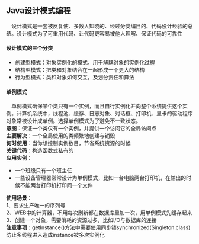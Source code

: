 ## Java设计模式编程

&emsp;设计模式是一套被反复使、多数人知晓的、经过分类编目的、代码设计经验的总结。设计模式为了可重用代码、让代码更容易被他人理解、保证代码的可靠性

#### 设计模式的三个分类
* 创建型模式：对象实例化的模式，用于解耦对象的实例化过程  
* 结构型模式：把类和对象结合在一起形成一个更大的结构  
* 行为型模式：类和对象如何交互，及划分责任和算法  

#### 单例模式
&emsp;单例模式确保某个类只有一个实例，而且自行实例化并向整个系统提供这个实例。计算机系统中，线程池、缓存、日志对象、对话框、打印机、显卡的驱动程序对象常被设计成单例。选择单例模式为了避免不一致状态。  
**意图**：保证一个类仅有一个实例，并提供一个访问它的全局访问点  
**主要解决**：一个全局使用的类频繁地创建与销毁  
**何时使用**：当你想控制实例数目，节省系统资源的时候  
**关键代码**：构造函数式私有的  
**应用实例**：  
* 一个班级只有一个班主任  
* 一些设备管理器常常设计为单例模式，比如一台电脑两台打印机，在输出的时候不能两台打印机打印同一个文件  

**使用场景**：  
1、要求生产唯一的序列号  
2、WEB中的计算器，不用每次刷新都在数据库里加一次，用单例模式先缓存起来  
3、创建一个对象，需要消耗的资源过多，比如I/O与数据库的连接  
**注意事项**：getInstance()方法中需要使用同步锁synchronized(Singleton.class)防止多线程进入造成instance被多次实例化  
